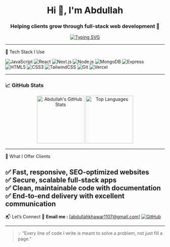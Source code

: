 <h1 align="center">Hi 👋, I'm Abdullah</h1>
<h3 align="center">Helping clients grow through full-stack web development 🚀</h3>

<p align="center">
  <a href="https://github.com/Abdullah-khawar1107">
    <img src="https://readme-typing-svg.herokuapp.com?font=Fira+Code&size=22&pause=1000&center=true&vCenter=true&width=435&lines=Full+Stack+Web+Developer;React+%7C+Next.js+%7C+Node.js+%7C+MongoDB;Helping+Clients+Build+Real+World+Solutions" alt="Typing SVG" />
  </a>
</p>

---
 🧰 Tech Stack I Use

![JavaScript](https://img.shields.io/badge/-JavaScript-black?style=flat-square&logo=javascript)
![React](https://img.shields.io/badge/-React-black?style=flat-square&logo=react)
![Next.js](https://img.shields.io/badge/-Next.js-black?style=flat-square&logo=next.js)
![Node.js](https://img.shields.io/badge/-Node.js-black?style=flat-square&logo=node.js)
![MongoDB](https://img.shields.io/badge/-MongoDB-black?style=flat-square&logo=mongodb)
![Express](https://img.shields.io/badge/-Express-black?style=flat-square&logo=express)
![HTML5](https://img.shields.io/badge/-HTML5-black?style=flat-square&logo=html5)
![CSS3](https://img.shields.io/badge/-CSS3-black?style=flat-square&logo=css3)
![TailwindCSS](https://img.shields.io/badge/-TailwindCSS-black?style=flat-square&logo=tailwind-css)
![Git](https://img.shields.io/badge/-Git-black?style=flat-square&logo=git)
![Vercel](https://img.shields.io/badge/-Vercel-black?style=flat-square&logo=vercel)

---

### 📈 GitHub Stats

<p align="center">
  <img src="https://github-readme-stats.vercel.app/api?username=abdullah&show_icons=true&theme=radical" alt="Abdullah's GitHub Stats" height="150"/>
  <img src="https://github-readme-stats.vercel.app/api/top-langs/?username=abdullah&layout=compact&theme=radical" alt="Top Languages" height="150"/>
</p>

---

🚀 What I Offer Clients

✅ Fast, responsive, SEO-optimized websites  
✅ Secure, scalable full-stack apps  
✅ Clean, maintainable code with documentation  
✅ End-to-end delivery with excellent communication  
---

 📬 Let’s Connect
📧 **Email me :** [abdullahkhawar1107@gmail.com]
[![GitHub](https://img.shields.io/badge/-GitHub-333?style=flat-square&logo=github&logoColor=white)](https://github.com/Abdullah-khawar1107)

---

> 💡 “Every line of code I write is meant to solve a problem, not just fill a page.”


